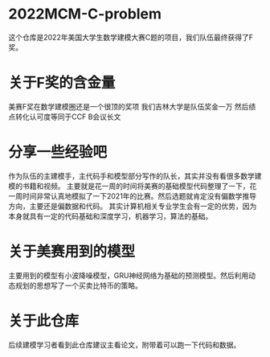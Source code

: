 # 2022MCM-C-problem
这个仓库是2022年美国大学生数学建模大赛C题的项目，我们队伍最终获得了F奖。

# 关于F奖的含金量
美赛F奖在数学建模圈还是一个很顶的奖项
我们吉林大学是队伍奖金一万
然后绩点转化认可度等同于CCF B会议长文

# 分享一些经验吧
作为队伍的主建模手，主代码手和模型部分写作的队长，其实并没有看很多数学建模的书籍和视频。
主要就是花一周的时间将美赛的基础模型代码整理了一下，花一周时间非常认真地模拟了一下2021年的比赛。然后选题就肯定没有偏数学推导方向，主要还是偏数据和代码。
其实计算机相关专业学生会有一定的优势，因为本身就具有一定的代码基础和深度学习，机器学习，算法的基础。

# 关于美赛用到的模型
主要用到的模型有小波降噪模型，GRU神经网络为基础的预测模型。然后利用动态规划的思想写了一个买卖比特币的策略。

# 关于此仓库
后续建模学习者看到此仓库建议主看论文，附带着可以跑一下代码和数据。
